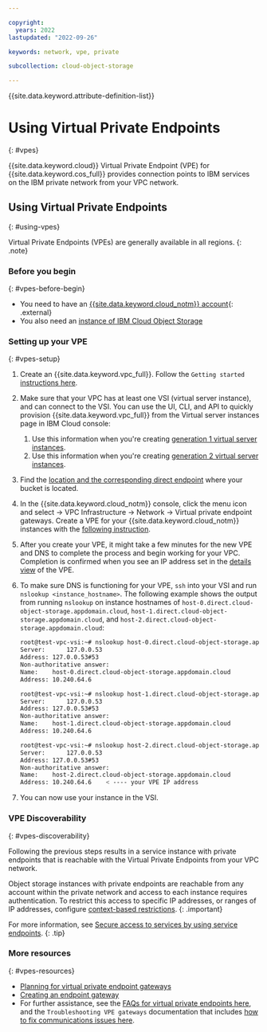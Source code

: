 ```yaml
---

copyright:
  years: 2022
lastupdated: "2022-09-26"

keywords: network, vpe, private

subcollection: cloud-object-storage

---
```


{{site.data.keyword.attribute-definition-list}}

# Using Virtual Private Endpoints 
{: #vpes}


{{site.data.keyword.cloud}} Virtual Private Endpoint (VPE) for {{site.data.keyword.cos_full}} provides connection points to IBM services on the IBM private network from your VPC network.


## Using Virtual Private Endpoints
{: #using-vpes}

Virtual Private Endpoints (VPEs) are generally available in all regions. 
{: .note}

### Before you begin
{: #vpes-before-begin}

- You need to have an [{{site.data.keyword.cloud_notm}} account](https://cloud.ibm.com/registration){: .external}
- You also need an [instance of IBM Cloud Object Storage](http://cloud.ibm.com/catalog/services/cloud-object-storage)

### Setting up your VPE
{: #vpes-setup}

1. Create an {{site.data.keyword.vpc_full}}. Follow the `Getting started` [instructions here](/docs/vpc?topic=vpc-getting-started). 

2. Make sure that your VPC has at least one VSI (virtual server instance), and can connect to the VSI. You can use the UI, CLI, and API to quickly provision {{site.data.keyword.vpc_full}} from the Virtual server instances page in IBM Cloud console: 
   1. Use this information when you're creating [generation 1 virtual server instances](/docs/vpc-on-classic-vsi?topic=vpc-on-classic-vsi-creating-virtual-servers).
   2. Use this information when you're creating [generation 2 virtual server instances](/docs/vpc?topic=vpc-creating-virtual-servers).

3. Find the [location and the corresponding direct endpoint](/docs/cloud-object-storage?topic=cloud-object-storage-endpoints) where your bucket is located.

4. In the {{site.data.keyword.cloud_notm}} console, click the menu icon and select -> VPC Infrastructure -> Network -> Virtual private endpoint gateways. Create a VPE for your {{site.data.keyword.cloud_notm}} instances with the [following instruction](/docs/vpc?topic=vpc-about-vpe). 

5. After you create your VPE, it might take a few minutes for the new VPE and DNS to complete the process and begin working for your VPC. Completion is confirmed when you see an IP address set in the [details view](/docs/vpc?topic=vpc-vpe-viewing-details-of-an-endpoint-gateway) of the VPE. 

6. To make sure DNS is functioning for your VPE, `ssh` into your VSI and run `nslookup <instance_hostname>`. The following example shows the output from running `nslookup` on instance hostnames of `host-0.direct.cloud-object-storage.appdomain.cloud`, `host-1.direct.cloud-object-storage.appdomain.cloud`, and `host-2.direct.cloud-object-storage.appdomain.cloud`:
   ```bash
   root@test-vpc-vsi:~# nslookup host-0.direct.cloud-object-storage.appdomain.cloud
   Server:		127.0.0.53
   Address:	127.0.0.53#53
   Non-authoritative answer:
   Name:	host-0.direct.cloud-object-storage.appdomain.cloud
   Address: 10.240.64.6
   ```
   ```bash
   root@test-vpc-vsi:~# nslookup host-1.direct.cloud-object-storage.appdomain.cloud
   Server:		127.0.0.53
   Address:	127.0.0.53#53
   Non-authoritative answer:
   Name:	host-1.direct.cloud-object-storage.appdomain.cloud
   Address: 10.240.64.6
   ```
   ```bash
   root@test-vpc-vsi:~# nslookup host-2.direct.cloud-object-storage.appdomain.cloud
   Server:		127.0.0.53
   Address:	127.0.0.53#53
   Non-authoritative answer:
   Name:	host-2.direct.cloud-object-storage.appdomain.cloud
   Address: 10.240.64.6    < ---- your VPE IP address
   ```

7. You can now use your instance in the VSI. 

### VPE Discoverability
{: #vpes-discoverability}

Following the previous steps results in a service instance with private endpoints that is reachable with the Virtual Private Endpoints from your VPC network.

Object storage instances with private endpoints are reachable from any account within the private network and access to each instance requires authentication. To restrict this access to specific IP addresses, or ranges of IP addresses, configure [context-based restrictions](/docs/cloud-databases?topic=cloud-databases-allowlisting). 
{: .important}


For more information, see [Secure access to services by using service endpoints](/docs/account?topic=account-service-endpoints-overview).
{: .tip}

### More resources
{: #vpes-resources}

- [Planning for virtual private endpoint gateways](/docs/vpc?topic=vpc-planning-considerations)
- [Creating an endpoint gateway](/docs/vpc?topic=vpc-ordering-endpoint-gateway)
- For further assistance, see the [FAQs for virtual private endpoints here](/docs/vpc?topic=vpc-faqs-vpe), and the `Troubleshooting VPE gateways` documentation that includes [how to fix communications issues here](/docs/vpc?topic=vpc-troubleshoot-cannot-communicate). 

